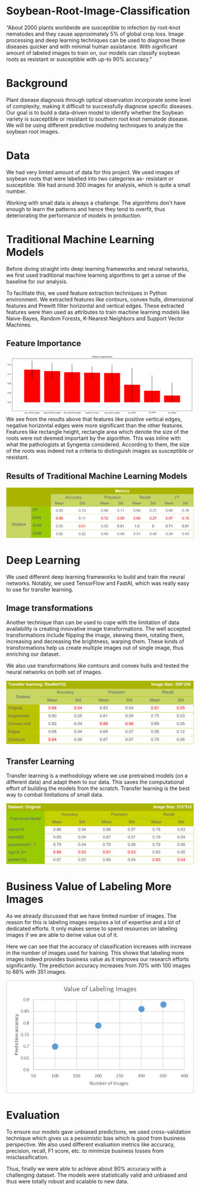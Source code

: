 # Soybean-Root-Image-Classification

“About 2000 plants worldwide are susceptible to infection by root-knot nematodes and they cause approximately 5% of global crop loss. Image processing and deep learning techniques can be used to diagnose these diseases quicker and with minimal human assistance. With significant amount of labeled images to train on, our models can classify soybean roots as resistant or susceptible with up-to 90% accuracy.”

# Background

Plant disease diagnosis through optical observation incorporate some level of complexity, making it difficult to successfully diagnose specific diseases. Our goal is to build a data-driven model to identify whether the Soybean variety is susceptible or resistant to southern root knot nematode disease. We will be using different predictive modeling techniques to analyze the soybean root images.

# Data

We had very limted amount of data for this project. We used images of soybean roots that were labelled into two categories as- resistant or susceptible. We had around 300 images for analysis, which is quite a small number. 

Working with small data is always a challenge. The algorithms don't have enough to learn the patterns and hence they tend to overfit, thus deteriorating the performance of models in production.

# Traditional Machine Learning Models

Before diving straight into deep learning frameworks and neural networks, we first used traditional machine learning algorthms to get a sense of the baseline for our analysis.

To facilitate this, we used feature extraction techniques in Python environment. We extracted features like contours, convex hulls, dimensional features and Prewitt filter horizontal and vertical edges. These extracted features were then used as attributes to train machine learning models like Naive-Bayes, Random Forests, K-Nearest Neighbors and Support Vector Machines.

## Feature Importance
<img src="images/FI.png?raw=true"/>
We see from the results above that features like positive vertical edges, negative horizontal edges were more significant than the other features. Features like rectangle height, rectangle area which denote the size of the roots were not deemed important by the algorithm. This was inline with what the pathologists at Syngenta considered. According to them, the size of the roots was indeed not a criteria to distinguish images as susceptible or resistant.

## Results of Traditional Machine Learning Models
<img src="images/T1.png?raw=true"/>

# Deep Learning

We used different deep learning frameworks to build and train the neural networks. Notably, we used TensorFlow and FastAI, which was really easy to use for transfer learning.

## Image transformations

Another technique than can be used to cope with the limitation of data availability is creating innovative image transformations. The well accepted transformations include flipping the image, skewing them, rotating them, increasing and decreasing the brightness, warping them. These kinds of transformations help us create multiple images out of single image, thus enriching our dataset.

We also use transformations like contours and convex hulls and tested the neural networks on both set of images.

<img src="images/T2.png?raw=true"/>

## Transfer Learning

Transfer learning is a methodology where we use pretrained models (on a different data) and adapt them to our data. This saves the computational effort of building the models from the scratch. Transfer learning is the best way to combat limitations of small data.

<img src="images/T3.png?raw=true"/>

# Business Value of Labeling More Images

As we already discussed that we have limited number of images. The reason for this is labeling images requires a lot of expertise and a lot of dedicated efforts. It only makes sense to spend resources on labeling images if we are able to derive value out of it.

Here we can see that the accuracy of classification increases with increase in the number of images used for training. This shows that labeling more images indeed provides business value as it improves our research efforts significantly. The prediction accuracy increases from 70% with 100 images to 88% with 351 images.

<img src="images/G1.png?raw=true"/>

# Evaluation

To ensure our models gave unbiased predictions, we used cross-validation technique which gives us a pessimistic bias which is good from business perspective. We also used different evaluation metrics like accuracy, precision, recall, F1 score, etc. to minimize business losses from misclassification.

Thus, finally we were able to achieve about 90% accuracy with a challenging dataset. The models were statistically valid and unbiased and thus were totally robust and scalable to new data. 
